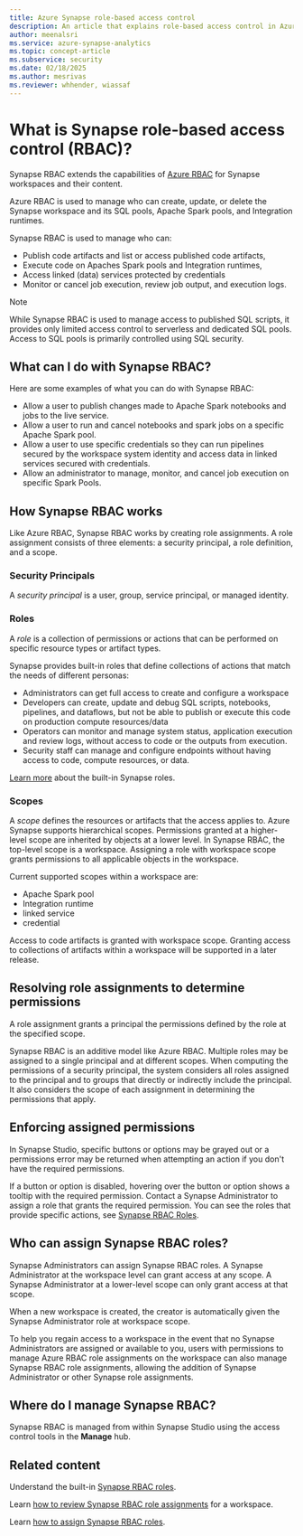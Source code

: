 ```yaml
---
title: Azure Synapse role-based access control
description: An article that explains role-based access control in Azure Synapse Analytics
author: meenalsri
ms.service: azure-synapse-analytics
ms.topic: concept-article
ms.subservice: security
ms.date: 02/18/2025
ms.author: mesrivas
ms.reviewer: whhender, wiassaf
---
```

# What is Synapse role-based access control (RBAC)?

Synapse RBAC extends the capabilities of [Azure RBAC](../../role-based-access-control/overview.md) for Synapse workspaces and their content. 

Azure RBAC is used to manage who can create, update, or delete the Synapse workspace and its SQL pools, Apache Spark pools, and Integration runtimes.

Synapse RBAC is used to manage who can:
- Publish code artifacts and list or access published code artifacts, 
- Execute code on Apaches Spark pools and Integration runtimes,
- Access linked (data) services protected by credentials 
- Monitor or cancel job execution, review job output, and execution logs. 

>[!Note]
>While Synapse RBAC is used to manage access to published SQL scripts, it provides only limited access control to serverless and dedicated SQL pools. Access to SQL pools is primarily controlled using SQL security.

## What can I do with Synapse RBAC?

Here are some examples of what you can do with Synapse RBAC:
  - Allow a user to publish changes made to Apache Spark notebooks and jobs to the live service.
  - Allow a user to run and cancel notebooks and spark jobs on a specific Apache Spark pool.
  - Allow a user to use specific credentials so they can run pipelines secured by the workspace system identity and access data in linked services secured with credentials. 
  - Allow an administrator to manage, monitor, and cancel job execution on specific Spark Pools.   

## How Synapse RBAC works
Like Azure RBAC, Synapse RBAC works by creating role assignments. A role assignment consists of three elements: a security principal, a role definition, and a scope. 

### Security Principals

A _security principal_ is a user, group, service principal, or managed identity.

### Roles
 
A _role_ is a collection of permissions or actions that can be performed on specific resource types or artifact types.

Synapse provides built-in roles that define collections of actions that match the needs of different personas:
- Administrators can get full access to create and configure a workspace 
- Developers can create, update and debug SQL scripts, notebooks, pipelines, and dataflows, but not be able to publish or execute this code on production compute resources/data
- Operators can monitor and manage system status, application execution and review logs, without access to code or the outputs from execution.
- Security staff can manage and configure endpoints without having access to code, compute resources, or data.

[Learn more](./synapse-workspace-synapse-rbac-roles.md) about the built-in Synapse roles. 

### Scopes

A _scope_ defines the resources or artifacts that the access applies to. Azure Synapse supports hierarchical scopes. Permissions granted at a higher-level scope are inherited by objects at a lower level. In Synapse RBAC, the top-level scope is a workspace. Assigning a role with workspace scope grants permissions to all applicable objects in the workspace. 

Current supported scopes within a workspace are: 

- Apache Spark pool
- Integration runtime
- linked service
- credential

Access to code artifacts is granted with workspace scope. Granting access to collections of artifacts within a workspace will be supported in a later release.

## Resolving role assignments to determine permissions

A role assignment grants a principal the permissions defined by the role at the specified scope.

Synapse RBAC is an additive model like Azure RBAC. Multiple roles may be assigned to a single principal and at different scopes. When computing the permissions of a security principal, the system considers all roles assigned to the principal and to groups that directly or indirectly include the principal. It also considers the scope of each assignment in determining the permissions that apply. 

## Enforcing assigned permissions

In Synapse Studio, specific buttons or options may be grayed out or a permissions error may be returned when attempting an action if you don't have the required permissions. 

If a button or option is disabled, hovering over the button or option shows a tooltip with the required permission. Contact a Synapse Administrator to assign a role that grants the required permission. You can see the roles that provide specific actions, see [Synapse RBAC Roles](./synapse-workspace-synapse-rbac-roles.md).

## Who can assign Synapse RBAC roles?

Synapse Administrators can assign Synapse RBAC roles. A Synapse Administrator at the workspace level can grant access at any scope. A Synapse Administrator at a lower-level scope can only grant access at that scope. 

When a new workspace is created, the creator is automatically given the Synapse Administrator role at workspace scope.

To help you regain access to a workspace in the event that no Synapse Administrators are assigned or available to you, users with permissions to manage Azure RBAC role assignments on the workspace can also manage Synapse RBAC role assignments, allowing the addition of Synapse Administrator or other Synapse role assignments.

## Where do I manage Synapse RBAC?

Synapse RBAC is managed from within Synapse Studio using the access control tools in the **Manage** hub. 

## Related content

Understand the built-in [Synapse RBAC roles](./synapse-workspace-synapse-rbac-roles.md).

Learn [how to review Synapse RBAC role assignments](./how-to-review-synapse-rbac-role-assignments.md) for a workspace.

Learn [how to assign Synapse RBAC roles](./how-to-manage-synapse-rbac-role-assignments.md).
